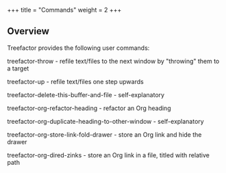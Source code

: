 +++
title = "Commands"
weight = 2
+++

## Overview

Treefactor provides the following user commands:

treefactor-throw - refile text/files to the next window by "throwing" them to a target

treefactor-up - refile text/files one step upwards

treefactor-delete-this-buffer-and-file - self-explanatory

treefactor-org-refactor-heading - refactor an Org heading

treefactor-org-duplicate-heading-to-other-window - self-explanatory

treefactor-org-store-link-fold-drawer - store an Org link and hide the drawer

treefactor-org-dired-zinks - store an Org link in a file, titled with relative path
